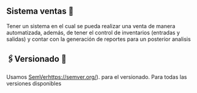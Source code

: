 
## Sistema ventas 💸
Tener un sistema en el cual se pueda realizar una venta de manera automatizada, además, de tener el control de inventarios (entradas y salidas) y contar con la generación de reportes para un posterior analisis 

## 🖇️Versionado 📌
Usamos [SemVer]()https://semver.org/). para el versionado. Para todas las versiones disponibles
